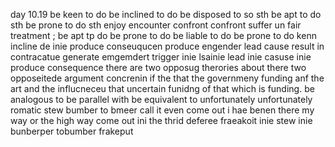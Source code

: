 day 10.19 
be keen to do 
be inclined to do
be disposed to so sth
be apt to do sth
 be prone to do sth
 enjoy encounter confront confront suffer un fair treatment ;
 be apt tp do be prone to do 
 be liable to do  be prone to do kenn incline de inie produce conseuqucen 
 produce  engender lead cause result in contracatue generate emgemdert trigger inie lsainie lead inie  casuse inie produce consequence 
 there are two opposug therories about there two opposeitede argument concrenin if the that the governmeny funding anf the art and the influcneceu that uncertain funidng of that which is funding. be analogous to be parallel with be equivalent to unfortunately unfortunately romatic stew bumber to bmeer call it even come out i hae benen there my way or the high way come out ini the thrid deferee fraeakoit inie stew inie bunberper tobumber frakeput 